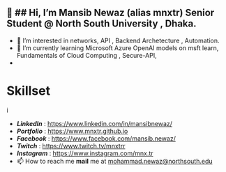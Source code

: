 👋 ## Hi, I’m Mansib Newaz (alias mnxtr) Senior Student @ North South University , Dhaka. 
- 
- 👀 I’m interested in networks, API , Backend Archetecture , Automation.
- 🌱 I’m currently learning Microsoft Azure OpenAI models on msft learn, Fundamentals of Cloud Computing , Secure-API, 
- 


<h1>Skillset</h1>





i

- **_LinkedIn_** : https://www.linkedin.com/in/mansibnewaz/ 
- **_Portfolio_** : https://www.mnxtr.github.io
- **_Facebook_**  : https://www.facebook.com/mansib.newaz/
- **_Twitch_**    : https://www.twitch.tv/mnxtrr 
- **_Instagram_** : https://www.instagram.com/mnx.tr 
- 📫 How to reach me **mail** me at mohammad.newaz@northsouth.edu

<!---
mnxtr/mnxtr is a ✨ special ✨ repository because its `README.md` (this file) appears on your GitHub profile.
You can click the Preview link to take a look at your changes.
--->
